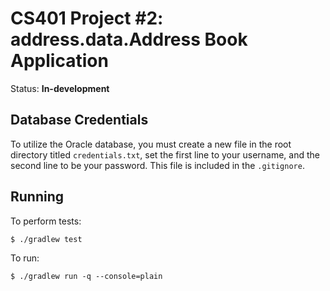 # CS401 Project #2: address.data.Address Book Application

Status: **In-development**

## Database Credentials

To utilize the Oracle database, you must create a new file in the root directory titled `credentials.txt`, set the
first line to your username, and the second line to be your password. This file is included in the `.gitignore`.

## Running

To perform tests:

    $ ./gradlew test

To run:

    $ ./gradlew run -q --console=plain